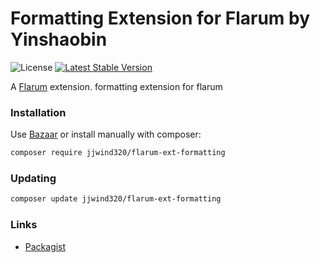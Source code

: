 # Formatting Extension for Flarum by Yinshaobin

![License](https://img.shields.io/badge/license-MIT-blue.svg) [![Latest Stable Version](https://img.shields.io/packagist/v/jjwind320/flarum-ext-formatting.svg)](https://packagist.org/packages/jjwind320/flarum-ext-formatting)

A [Flarum](http://flarum.org) extension. formatting extension for flarum

### Installation

Use [Bazaar](https://discuss.flarum.org/d/5151-flagrow-bazaar-the-extension-marketplace) or install manually with composer:

```sh
composer require jjwind320/flarum-ext-formatting
```

### Updating

```sh
composer update jjwind320/flarum-ext-formatting
```

### Links

- [Packagist](https://packagist.org/packages/jjwind320/flarum-ext-formatting)

